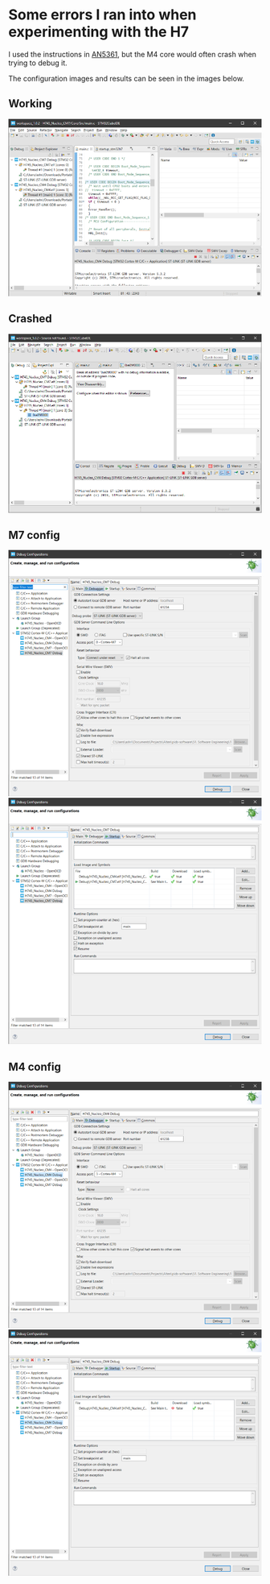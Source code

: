 # Some errors I ran into when experimenting with the H7

I used the instructions in [AN5361](https://www.st.com/content/ccc/resource/technical/document/application_note/group1/18/43/cc/00/81/b6/4d/5c/DM00629855/files/DM00629855.pdf/jcr:content/translations/en.DM00629855.pdf), but the M4 core would often crash when trying to debug it.

The configuration images and results can be seen in the images below.

## Working
![Working](images/working_dual_debug.png)

## Crashed
![Crashed](images/crashed_dual_debug.png)

## M7 config
![M7_debug](images/m7_debugger.png)
![M7_startup](images/m7_startup.png)

## M4 config
![M4_debug](images/m4_debugger.png)
![M4_startup](images/m4_startup.png)